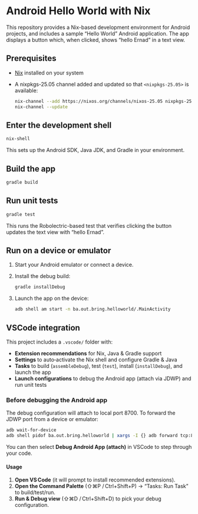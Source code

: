 # Android Hello World with Nix

This repository provides a Nix-based development environment for Android projects,
and includes a sample “Hello World” Android application. The app displays a button
which, when clicked, shows “hello Ernad” in a text view.

## Prerequisites

- [Nix](https://nixos.org/) installed on your system
- A nixpkgs-25.05 channel added and updated so that `<nixpkgs-25.05>` is available:

  ```bash
  nix-channel --add https://nixos.org/channels/nixos-25.05 nixpkgs-25.05
  nix-channel --update
  ```

## Enter the development shell

```bash
nix-shell
```

This sets up the Android SDK, Java JDK, and Gradle in your environment.

## Build the app

```bash
gradle build
```

## Run unit tests

```bash
gradle test
```

This runs the Robolectric-based test that verifies clicking the button updates
the text view with “hello Ernad”.

## Run on a device or emulator

1. Start your Android emulator or connect a device.
2. Install the debug build:

   ```bash
   gradle installDebug
   ```

3. Launch the app on the device:

   ```bash
   adb shell am start -n ba.out.bring.helloworld/.MainActivity
   ```

## VSCode integration

This project includes a `.vscode/` folder with:

- **Extension recommendations** for Nix, Java & Gradle support
- **Settings** to auto‑activate the Nix shell and configure Gradle & Java
- **Tasks** to build (`assembleDebug`), test (`test`), install (`installDebug`), and launch the app
- **Launch configurations** to debug the Android app (attach via JDWP) and run unit tests

### Before debugging the Android app

The debug configuration will attach to local port 8700. To forward the JDWP port from a device or emulator:

```bash
adb wait-for-device
adb shell pidof ba.out.bring.helloworld | xargs -I {} adb forward tcp:8700 jdwp:{}
```

You can then select **Debug Android App (attach)** in VSCode to step through your code.

#### Usage

 1. **Open VS Code** (it will prompt to install recommended extensions).
 2. **Open the Command Palette** (⇧⌘P / Ctrl+Shift+P) → “Tasks: Run Task” to build/test/run.
 3. **Run & Debug view** (⇧⌘D / Ctrl+Shift+D) to pick your debug configuration.
